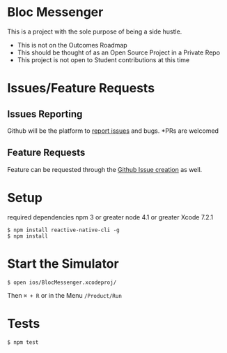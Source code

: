 # Bloc Messenger

This is a project with the sole purpose of being a side hustle.
- This is not on the Outcomes Roadmap
- This should be thought of as an Open Source Project in a Private Repo
- This project is not open to Student contributions at this time

# Issues/Feature Requests

## Issues Reporting

Github will be the platform to [report issues](https://github.com/bdougie/BlocMessenger/issues/new) and bugs. *PRs are welcomed

## Feature Requests

Feature can be requested through the [Github Issue creation](https://github.com/bdougie/BlocMessenger/issues/new) as well.


# Setup
required dependencies
npm 3 or greater
node 4.1 or greater
Xcode 7.2.1

```
$ npm install reactive-native-cli -g
$ npm install 
```

# Start the Simulator

```
$ open ios/BlocMessenger.xcodeproj/
```
Then 
`⌘ + R` or in the Menu `/Product/Run`

# Tests

`$ npm test`
